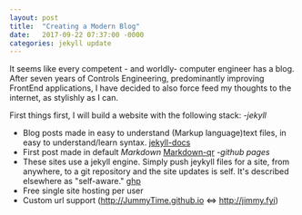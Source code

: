 ```yaml
---
layout: post
title:  "Creating a Modern Blog"
date:   2017-09-22 07:37:00 -0000
categories: jekyll update
---
```

It seems like every competent - and worldly- computer engineer has a blog. After seven years of Controls Engineering, predominantly improving FrontEnd applications, I have decided to also force feed my thoughts to the internet, as stylishly as I can.

First things first,  I will build a website with the following stack:
-*jekyll*
  - Blog posts made in easy to understand (Markup language)text files, in easy to understand/learn syntax. [jekyll-docs]
  - First post made in default *Markdown* [Markdown-qr]
-*github pages*
  - These sites use a jekyll engine. Simply push jeykyll files for a site, from anywhere, to a git repository and the site updates is self. It's described elsewhere as "self-aware." [ghp]
  - Free single site hosting per user
  - Custom url support (http://JummyTime.github.io <=> http://jimmy.fyi)

[jekyll-docs]: https://jekyllrb.com/docs/home
[Markdown-qr]: https://github.com/adam-p/markdown-here/wiki/Markdown-Cheatsheet
[ghp]:https://pages.github.com/
